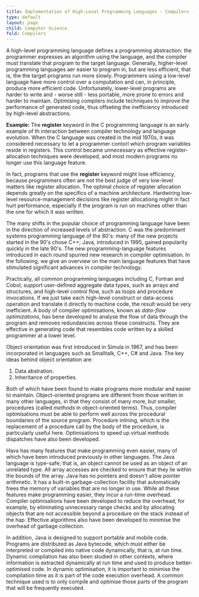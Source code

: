 ```yaml
---
title: Implementation of High-Level Programming Languages - Compilers - Computer Science
type: default
layout: page
child: Computer Science
fold: Compilers
---
```


A high-level programming language defines a programming abstraction: the
programmer expresses an algorithm using the language, and the compiler must
translate that program to the target language. Generally, higher-level
programming languages aer easier to program in, but are less efficient, that is,
the the target programs run more slowly. Programmers using a low-level language
have more control over a computation and can, in principle, produce more
efficient code. Unfortunately, lower-level programs are harder to write and -
worse still - less portable, more prone to errors and harder to maintain.
Optimising compilers include techniques to improve the performance of generated
code, thus offseting the inefficiency introduced by high-level abstractions.

**Example:** The **register** keyword in the C programming language is an early
example of th interaction between compiler technology and language evolution.
When the C language was created in the mid 1970s, it was considered necessary to
let a programmer contorl which program variables reside in registers. This
control became unnecessary as effective register-allocation techniques were
developed, and most modern programs no longer use this language feature.

In fact, programs that use the **register** keyword might lose efficiency,
because programmers often are not the best judge of very low-level matters like
register allocation. The optimal choice of register allocation depends greatly
on the specifics of a machine architecture. Hardwiring low-level
resource-management decisions like register allocationg might in fact hurt
performance, especially if the program is run on machines other than the one for
which it was written.

The many shifts in the popular choice of programming language have been in the
direction of increased levels of abstraction. C was the predominant systems
programming language of the 80's: many of the new projects started in the 90's
chose C++; Java, introduced in 1995, gained popularity quickly in the late 90's.
The new programming-language features introduced in each round spurred new
research in compiler optimisation. In the following, we give an overview on the
main language features that have stimulated significant advances in compiler
technology.

Practically, all common programming languages including C, Fortran and Cobol,
support user-defined aggregate data types, such as arrays and structures, and
high-level control flow, such as loops and procedure invocations. If we just
take each high-level construct or data-access operation and translate it
directly to machine code, the result would be very inefficient. A body of
compiler optimisations, known as _data-flow optimizations_, has bene developed
to analyse the flow of data through the program and removes redundancies across
these constructs. They are effective in generating code that resembles code
written by a skilled programmer at a lower level.

Object orientation was first introduced in Simula in 1967, and has been
incorporated in languages such as Smalltalk, C++, C# and Java. The key ideas
behind object orientation are:

1. Data abstration.
2. Inheritance of properties.

Both of which have been found to make programs more modular and easier to
maintain. Object-oriented programs are different from those written in many
other languages, in that they consist of many more, but smaller, procedures
(called _methods_ in object-oriented terms). Thus, compiler optimisations must
be able to perform well across the procedural boundaries of the source program.
Procedure inlining, which is the replacement of a procedure call by the body of
the procedure, is particularly useful here. Optimisations to speed up virtual
methods dispatches have also been developed.

Hava has many features that make programming even easier, many of which have
been introduced previously in other languages. The Java language is type-safe;
that is, an object cannot be used as an object of an unrelated type. All array
accesses are checked to ensure that they lie within the bounds of the array.
Java has no pointers and doesn't allow pointer arithmetic. It has a built-in
garbage-collection facility that automatically frees the memory of variables
that are no longer in use. While all these features make programming easier,
they incur a run-time overhead. Compiler optimisations have been developed to
reduce the overhead, for example, by eliminating unnecessary range checks and by
allocating objects that are not accessible beyond a procedure on the stack
instead of the hap. Effective algorithms also have been developed to minimise
the overhead of garbage collection.

In addition, Java is designed to support portable and mobile code. Programs are
distributed as Java bytecode, which must either be interpreted or compiled into
native code dynamically, that is, at run time. Dynamic compilation has also been
studied in other contexts, where information is extracted dynamically at run
time and used to produce better-optimised code. In dynamic optimisation, it is
important to minimise the compilation time as it is part of the code execution
overhead. A common technique used is to only compile and optimise those parts of
the program that will be frequently executed.
